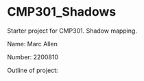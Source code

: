 # CMP301_Shadows
Starter project for CMP301. Shadow mapping.

Name: Marc Allen

Number: 2200810

Outline of project:
